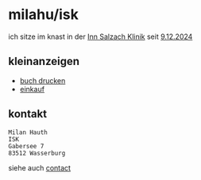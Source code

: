 # milahu/isk

ich sitze im knast
in der [Inn Salzach Klinik](https://kbo-isk.de/)
seit [9.12.2024](https://github.com/milahu/alchi/blob/master/deutsch/feedback/knast-2024/2024-12-09.knast-fuer-buchverteiler.md)

## kleinanzeigen

- [buch drucken](https://github.com/milahu/alchi/blob/master/deutsch/feedback/knast-2024/2025-01-20.ebay.buch-drucken.txt)
- [einkauf](https://github.com/milahu/alchi/blob/master/deutsch/feedback/knast-2024/2025-01-30.ebay.einkauf-service.txt)

## kontakt

```
Milan Hauth
ISK
Gabersee 7
83512 Wasserburg
```

siehe auch [contact](https://github.com/milahu/contact)
